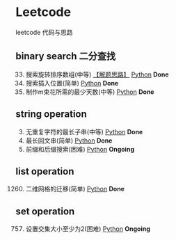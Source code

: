 # Leetcode
leetcode 代码与思路
## binary search 二分查找
33. 搜索旋转排序数组(中等) 
[【解题思路】](https://github.com/pipixiaox/Leetcode/blob/main/biSearch/searchInsert.md)
[Python](https://github.com/pipixiaox/Leetcode/blob/main/biSearch/targetSearch.py) __Done__
35. 搜索插入位置(简单) [Python](https://github.com/pipixiaox/Leetcode/blob/main/biSearch/searchInsert.py) __Done__
1482. 制作m束花所需的最少天数(中等) [Python](https://github.com/pipixiaox/Leetcode/blob/main/biSearch/bloomDay.py) __Done__
## string operation
3. 无重复字符的最长子串(中等) [Python](https://github.com/pipixiaox/Leetcode/blob/main/string/findLsubString.py) __Done__
409. 最长回文串(简单) [Python](https://github.com/pipixiaox/Leetcode/blob/main/string/longestPalindrome.py) __Done__
745. 前缀和后缀搜索(困难) [Python](https://github.com/pipixiaox/Leetcode/blob/main/biSearch/wordFilter.py) __Ongoing__

## list operation
1260. 二维网格的迁移(简单) [Python](https://github.com/pipixiaox/Leetcode/blob/main/list/shiftGrid.py) __Done__

## set operation
757. 设置交集大小至少为2(困难) [Python](https://github.com/pipixiaox/Leetcode/blob/main/set/intersectionSizeTwo.py) __Ongoing__
